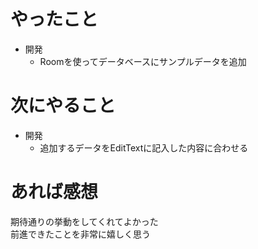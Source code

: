 # やったこと
* 開発
  * Roomを使ってデータベースにサンプルデータを追加
# 次にやること
* 開発
  * 追加するデータをEditTextに記入した内容に合わせる
# あれば感想
期待通りの挙動をしてくれてよかった  
前進できたことを非常に嬉しく思う
